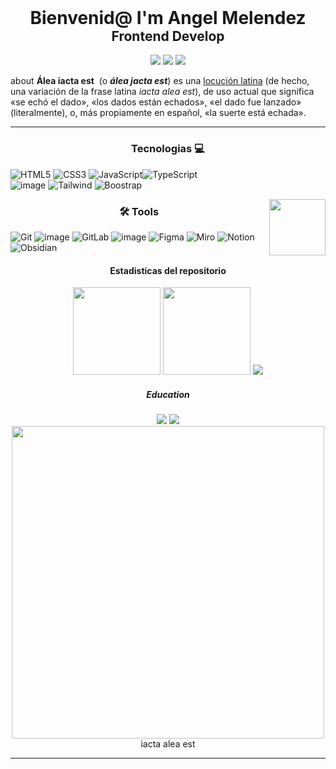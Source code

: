 
 <h1 align='center' style='margin: 0px;'>Bienvenid@  I'm Angel Melendez</h1>
 
<h2 align='center' style='margin-top : 0px;'> Frontend Develop</h2>

<div align="center" style= "margin-top:15px;">
	<a href=""><img  src="https://img.shields.io/badge/pagWeb-151F5D?style=for-the-badge&logo=swagger&logoColor=white"/></a>
	<a href=""><img  src="https://img.shields.io/badge/LinkedIn-0077B5?style=for-the-badge&logo=linkedin&logoColor=white"/></a>
	<a href="%% @gmail.com?subject=Hola%20Angel %%"><img src="https://img.shields.io/badge/gmail-5b0753?.svg?&style=for-the-badge&logo=gmail&logoColor=white" /></a>
</div>

about  **Álea iacta est**  (o _**álea jacta est**_) es una [locución latina](https://es.wikipedia.org/wiki/Locuci%C3%B3n_latina "Locución latina") (de hecho, una variación de la frase latina _iacta alea est_), de uso actual que significa «se echó el dado», «los dados están echados», «el dado fue lanzado» (literalmente), o, más propiamente en español, «la suerte está echada».

---
<h3 align="center">Tecnologias 💻</h3>

![HTML5](https://img.shields.io/badge/html5-%23E34F26.svg?style=for-the-badge&logo=html5&logoColor=white)  ![CSS3](https://img.shields.io/badge/css3-%231572B6.svg?style=for-the-badge&logo=css3&logoColor=white)  ![JavaScript](https://img.shields.io/badge/javascript-%23323330.svg?style=for-the-badge&logo=javascript&logoColor=%23F7DF1E)![TypeScript]( https://img.shields.io/badge/TypeScript-007ACC?style=for-the-badge&logo=typescript&logoColor=white) <!-- ![Dart](https://img.shields.io/badge/dart-085ba4.svg?style=for-the-badge&logo=dart&logoColor=white) ![Python](https://img.shields.io/badge/python-3670A0?style=for-the-badge&logo=python&logoColor=ffdd54)  --> <br>
![image](https://img.shields.io/badge/React-20232A?style=for-the-badge&logo=react&logoColor=61DAFB) <!-- ![Next](https://img.shields.io/badge/next%20js-000000?style=for-the-badge&logo=nextdotjs&logoColor=white) --> ![Tailwind](https://img.shields.io/badge/Tailwind_CSS-38B2AC?style=for-the-badge&logo=tailwind-css&logoColor=white) ![Boostrap](https://img.shields.io/badge/Bootstrap-563D7C?style=for-the-badge&logo=bootstrap&logoColor=white) 
<!--  ![Flutter](https://img.shields.io/badge/Flutter-02569B?style=for-the-badge&logo=flutter&logoColor=white) ![Kotlin](https://img.shields.io/badge/kotlin-%237F52FF.svg?style=for-the-badge&logo=kotlin&logoColor=white)  ![ReactNative](https://img.shields.io/badge/React_Native-20232A?style=for-the-badge&logo=react&logoColor=61DAFB) -->
<!--![image](https://img.shields.io/badge/MySQL-005C84?style=for-the-badge&logo=mysql&logoColor=white) ![MongoDB](https://img.shields.io/badge/MongoDB-%234ea94b.svg?style=for-the-badge&logo=mongodb&logoColor=white) ![Firebase](https://img.shields.io/badge/firebase-%23039BE5.svg?style=for-the-badge&logo=firebase)  -->

<img align='right' src='https://user-images.githubusercontent.com/5713670/87202985-820dcb80-c2b6-11ea-9f56-7ec461c497c3.gif' width='90'>
<h3 align="center">🛠 Tools</h3>

![Git](https://img.shields.io/badge/git-%23F05033.svg?style=for-the-badge&logo=git&logoColor=white) ![image](https://img.shields.io/badge/GitHub-100000?style=for-the-badge&logo=github&logoColor=white) ![GitLab](https://img.shields.io/badge/GitLab-FCA121.svg?style=for-the-badge&logo=gitlab) ![image](https://img.shields.io/badge/Bitbucket-0747a6?style=for-the-badge&logo=bitbucket&logoColor=white) ![Figma](https://img.shields.io/badge/Figma-5b0753?style=for-the-badge&logo=figma&logoColor=white) ![Miro]( https://img.shields.io/badge/Miro-F7C922?style=for-the-badge&logo=Miro&logoColor=050036) ![Notion](https://img.shields.io/badge/Notion-000000?style=for-the-badge&logo=notion&logoColor=white) ![Obsidian](https://img.shields.io/badge/Obsidian-483699?style=for-the-badge&logo=Obsidian&logoColor=re)

<h4 align="center">Estadisticas del repositorio</h4>
<div align="center">
  <img height="140" width="auto" src ="https://github-readme-stats.vercel.app/api?username=ang3lcode&show_icons=true&count_private=true&theme=tokyonight&hide_border=true&hide=issues,contribs&bg_color=00000000">
  <img height="140" width="auto" src ="https://github-readme-stats.vercel.app/api/top-langs/?username=ang3lcode&layout=compact&hide_border=true&theme=tokyonight&bg_color=00000000&langs_count=6&hide=jupyter%20notebook,tex,css,php&exclude_repo=Pacman-AI">
  <img src ="https://github-readme-streak-stats.herokuapp.com?user=ang3lcode&theme=tokyonight&hide_border=true&background=FFFFFF00">
</div>

<div align="center"> <h5>Education</h5> </div>
<div align="center">
	<img  src="https://img.shields.io/badge/Platzi-98CA3F?style=for-the-badge&logo=platzi&logoColor=white"/>
	<img  src="https://img.shields.io/badge/freecodecamp-27273D?style=for-the-badge&logo=freecodecamp&logoColor=white"/>
</div>

<div align="center">
<img src='https://raw.githubusercontent.com/onimur/.github/master/.resources/git-header.svg' width='500'>
</div>

<div align="center">
	iacta alea est
</div>

---

<!--

| ![Linkedin](https://img.shields.io/badge/LinkedIn-0077B5?style=for-the-badge&logo=linkedin&logoColor=white)       | ![Git](https://img.shields.io/badge/git-%23F05033.svg?style=for-the-badge&logo=git&logoColor=white)          | ![image](https://img.shields.io/badge/freecodecamp-27273D?style=for-the-badge&logo=freecodecamp&logoColor=white) | ![Python](https://img.shields.io/badge/python-3670A0?style=for-the-badge&logo=python&logoColor=ffdd54)                       | ![React](https://img.shields.io/badge/React-20232A?style=for-the-badge&logo=react&logoColor=61DAFB)                 | ![ReactNative](https://img.shields.io/badge/React_Native-20232A?style=for-the-badge&logo=react&logoColor=61DAFB) | ![Notion](https://img.shields.io/badge/Notion-000000?style=for-the-badge&logo=notion&logoColor=white)    | ![MongoDB](https://img.shields.io/badge/-MongoDB-black?style=flat-square&logo=mongodb)                          |
| ----------------------------------------------------------------------------------------------------------------- | ------------------------------------------------------------------------------------------------------------ | ---------------------------------------------------------------------------------------------------------------- | ---------------------------------------------------------------------------------------------------------------------------- | ------------------------------------------------------------------------------------------------------------------- | ---------------------------------------------------------------------------------------------------------------- | -------------------------------------------------------------------------------------------------------- | --------------------------------------------------------------------------------------------------------------- |
| ![image](https://img.shields.io/badge/-Behance-blue?style=for-the-badge&logo=behance&logoColor=white)             | ![image](https://img.shields.io/badge/GitHub-100000?style=for-the-badge&logo=github&logoColor=white)         | ![image](https://img.shields.io/badge/Platzi-98CA3F?style=for-the-badge&logo=platzi&logoColor=white)             | ![Dart](https://img.shields.io/badge/dart-085ba4.svg?style=for-the-badge&logo=dart&logoColor=white)                          | ![Next](https://img.shields.io/badge/next%20js-000000?style=for-the-badge&logo=nextdotjs&logoColor=white)           | ![Flutter](https://img.shields.io/badge/Flutter-02569B?style=for-the-badge&logo=flutter&logoColor=white)         | ![medium](https://img.shields.io/badge/Medium-12100E?style=for-the-badge&logo=medium&logoColor=white)    | ![MongoDB](https://img.shields.io/badge/MongoDB-%234ea94b.svg?style=for-the-badge&logo=mongodb&logoColor=white) |
| ![image](https://img.shields.io/badge/linktree-39E09B?style=for-the-badge&logo=linktree&logoColor=white)          | ![image](https://img.shields.io/badge/Bitbucket-0747a6?style=for-the-badge&logo=bitbucket&logoColor=white)   |                                                                                                                  | ![TypeScript]( https://img.shields.io/badge/TypeScript-007ACC?style=for-the-badge&logo=typescript&logoColor=white)           |                                                                                                                     |                                                                                                                  | ![Obsidian](https://img.shields.io/badge/Obsidian-483699?style=for-the-badge&logo=Obsidian&logoColor=re) |                                                                                                                 |
|                                                                                                                   | <img src="https://img.shields.io/badge/-GitLab-FCA121?style=flat-square&logo=gitlab"  width="60"/>           |                                                                                                                  |                                                                                                                              | ![Tailwind](https://img.shields.io/badge/Tailwind_CSS-38B2AC?style=for-the-badge&logo=tailwind-css&logoColor=white) | ![Kotlin](https://img.shields.io/badge/kotlin-%237F52FF.svg?style=for-the-badge&logo=kotlin&logoColor=white)     | ![Figma](https://img.shields.io/badge/Figma-5b0753?style=for-the-badge&logo=figma&logoColor=white)       | ![MySQL](https://img.shields.io/badge/MySQL-005C84?style=for-the-badge&logo=mysql&logoColor=white)              |
|                                                                                                                   |                                                                                                              |                                                                                                                  | ![Markdown](https://img.shields.io/badge/markdown-%23000000.svg?style=for-the-badge&logo=markdown&logoColor=white)           | ![Boostrap](https://img.shields.io/badge/Bootstrap-563D7C?style=for-the-badge&logo=bootstrap&logoColor=white)       |                                                                                                                  | ![Miro]( https://img.shields.io/badge/Miro-F7C922?style=for-the-badge&logo=Miro&logoColor=050036)        |                                                                                                                 |
| ![Artstation](https://img.shields.io/badge/artstation-13AFF0?style=for-the-badge&logo=artstation&logoColor=white) |                                                                                                              |                                                                                                                  | ![HTML5](https://img.shields.io/badge/html5-%23E34F26.svg?style=for-the-badge&logo=html5&logoColor=white)                    |                                                                                                                     |                                                                                                                  |                                                                                                          | ![Firebase](https://img.shields.io/badge/firebase-%23039BE5.svg?style=for-the-badge&logo=firebase)              |
|                                                                                                                   | ![Vercel](https://img.shields.io/badge/vercel-%23000000.svg?style=for-the-badge&logo=vercel&logoColor=white) |                                                                                                                  | ![CSS3](https://img.shields.io/badge/css3-%231572B6.svg?style=for-the-badge&logo=css3&logoColor=white)                       | ![Graphql](https://img.shields.io/badge/GraphQl-E10098?style=for-the-badge&logo=graphql&logoColor=white)            |                                                                                                                  |                                                                                                          |                                                                                                                 |
| ?pag                                                                                                              |                                                                                                              |                                                                                                                  | ![JavaScript](https://img.shields.io/badge/javascript-%23323330.svg?style=for-the-badge&logo=javascript&logoColor=%23F7DF1E) |                                                                                                                     |                                                                                                                  |                                                                                                          |                                                                                                                 |
|                                                                                                                   |                                                                                                              |                                                                                                                  |                                                                                                                              |                                                                                                                     |                                                                                                                  |                                                                                                          |                                                                                                                 |
| ![medium](https://img.shields.io/badge/Medium-12100E?style=for-the-badge&logo=medium&logoColor=white)             |                                                                                                              |                                                                                                                  |                                                                                                                              |                                                                                                                     |                                                                                                                  |                                                                                                          |                                                                                                                 |
 
-->
<!--<img align='left'  src="https://media.giphy.com/media/lGhBlBMIN2XsEteTN3/giphy.gif" width="100"/> -->


<!-- ![Banner](github-header-image.png) -->
<!--
 https://ang3lcode.github.io/tranformaciones-y-transiciones-css/     conteo conejos
 
 https://ang3lcode.github.io/curso-frontend-developer-javascript-practico/ curso javascript
 
 https://ang3lcode.github.io/mokepon/    mokepon
 
 https://ang3lcode.github.io/Responsive-Design-Maquetaci-n-Mobile-First/   maquetacion
 
 https://ang3lcode.github.io/1-repositorio-wikipedia-copi/   copia wiki
 
 https://ang3lcode.github.io/Bootstrap-viaje/ bootstrap
 
 https://ang3lcode.github.io/tailwindcss/  tailwind
 
 https://ang3lcode.github.io/Async-landing/ asincronismo -->

